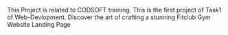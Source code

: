 This Project is related to CODSOFT training.
This is the first project of Task1 of Web-Devlopment.
Discover the art of crafting a stunning Fitclub Gym Website Landing Page
